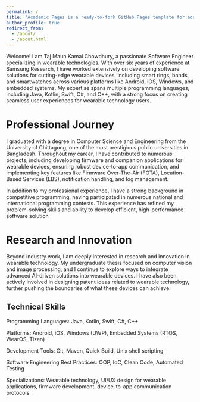 ```yaml
---
permalink: /
title: "Academic Pages is a ready-to-fork GitHub Pages template for academic personal websites"
author_profile: true
redirect_from: 
  - /about/
  - /about.html
---
```


Welcome! I am Taj Maun Kamal Chowdhury, a passionate Software Engineer specializing in wearable technologies. With over six years of experience at Samsung Research, I have worked extensively on developing software solutions for cutting-edge wearable devices, including smart rings, bands, and smartwatches across various platforms like Android, iOS, Windows, and embedded systems. My expertise spans multiple programming languages, including Java, Kotlin, Swift, C#, and C++, with a strong focus on creating seamless user experiences for wearable technology users.

Professional Journey
======
I graduated with a degree in Computer Science and Engineering from the University of Chittagong, one of the most prestigious public universities in Bangladesh. Throughout my career, I have contributed to numerous projects, including developing firmware and companion applications for wearable devices, ensuring robust device-to-app communication, and implementing key features like Firmware Over-The-Air (FOTA), Location-Based Services (LBS), notification handling, and log management.

In addition to my professional experience, I have a strong background in competitive programming, having participated in numerous national and international programming contests. This experience has refined my problem-solving skills and ability to develop efficient, high-performance software solution

Research and Innovation
======
Beyond industry work, I am deeply interested in research and innovation in wearable technology. My undergraduate thesis focused on computer vision and image processing, and I continue to explore ways to integrate advanced AI-driven solutions into wearable devices. I have also been actively involved in designing patent ideas related to wearable technology, further pushing the boundaries of what these devices can achieve.

Technical Skills
------
Programming Languages: Java, Kotlin, Swift, C#, C++

Platforms: Android, iOS, Windows (UWP), Embedded Systems (RTOS, WearOS, Tizen)

Development Tools: Git, Maven, Quick Build, Unix shell scripting

Software Engineering Best Practices: OOP, IoC, Clean Code, Automated Testing

Specializations: Wearable technology, UI/UX design for wearable applications, firmware development, device-to-app communication protocols
